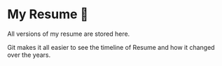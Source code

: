 # My Resume 📄

All versions of my resume are stored here. 

Git makes it all easier to see the timeline of Resume and how it changed over the years.
